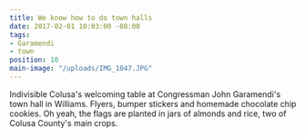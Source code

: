 ```yaml
---
title: We know how to do town halls
date: 2017-02-01 10:03:00 -08:00
tags:
- Garamendi
- town
position: 10
main-image: "/uploads/IMG_1047.JPG"
---
```


Indivisible Colusa's welcoming table at Congressman John Garamendi's town hall in Williams. Flyers, bumper stickers and homemade chocolate chip cookies. Oh yeah, the flags are planted in jars of almonds and rice, two of Colusa County's main crops. 